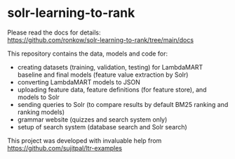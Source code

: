 # solr-learning-to-rank

Please read the docs for details:  
https://github.com/ronkow/solr-learning-to-rank/tree/main/docs

This repository contains the data, models and code for:
- creating datasets (training, validation, testing) for LambdaMART baseline and final models (feature value extraction by Solr)
- converting LambdaMART models to JSON
- uploading feature data, feature definitions (for feature store), and models to Solr
- sending queries to Solr (to compare results by default BM25 ranking and ranking models)
- grammar website (quizzes and search system only)
- setup of search system (database search and Solr search)

This project was developed with invaluable help from https://github.com/sujitpal/ltr-examples
